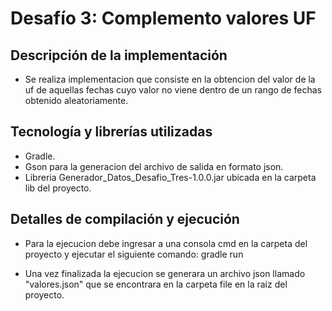 # Desafío 3: Complemento valores UF

## Descripción de la implementación
   
 - Se realiza implementacion que consiste en la obtencion del valor de la uf de aquellas fechas cuyo valor no viene dentro      de un rango de fechas obtenido aleatoriamente.
   
## Tecnología y librerías utilizadas
   
 - Gradle.
 - Gson para la generacion del archivo de salida en formato json.
 - Libreria Generador_Datos_Desafio_Tres-1.0.0.jar ubicada en la carpeta lib del proyecto.
   
## Detalles de compilación y ejecución
 
 - Para la ejecucion debe ingresar a una consola cmd en la carpeta del proyecto y ejecutar el siguiente comando: gradle run
   
 - Una vez finalizada la ejecucion se generara un archivo json llamado "valores.json" que se encontrara en la carpeta file en la raiz del proyecto.
